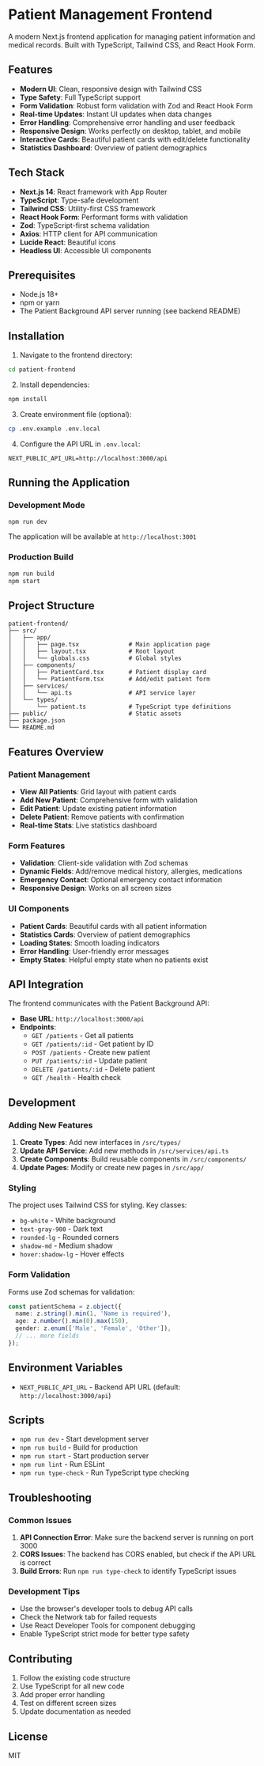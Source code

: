 # Patient Management Frontend

A modern Next.js frontend application for managing patient information and medical records. Built with TypeScript, Tailwind CSS, and React Hook Form.

## Features

- **Modern UI**: Clean, responsive design with Tailwind CSS
- **Type Safety**: Full TypeScript support
- **Form Validation**: Robust form validation with Zod and React Hook Form
- **Real-time Updates**: Instant UI updates when data changes
- **Error Handling**: Comprehensive error handling and user feedback
- **Responsive Design**: Works perfectly on desktop, tablet, and mobile
- **Interactive Cards**: Beautiful patient cards with edit/delete functionality
- **Statistics Dashboard**: Overview of patient demographics

## Tech Stack

- **Next.js 14**: React framework with App Router
- **TypeScript**: Type-safe development
- **Tailwind CSS**: Utility-first CSS framework
- **React Hook Form**: Performant forms with validation
- **Zod**: TypeScript-first schema validation
- **Axios**: HTTP client for API communication
- **Lucide React**: Beautiful icons
- **Headless UI**: Accessible UI components

## Prerequisites

- Node.js 18+ 
- npm or yarn
- The Patient Background API server running (see backend README)

## Installation

1. Navigate to the frontend directory:
```bash
cd patient-frontend
```

2. Install dependencies:
```bash
npm install
```

3. Create environment file (optional):
```bash
cp .env.example .env.local
```

4. Configure the API URL in `.env.local`:
```
NEXT_PUBLIC_API_URL=http://localhost:3000/api
```

## Running the Application

### Development Mode
```bash
npm run dev
```

The application will be available at `http://localhost:3001`

### Production Build
```bash
npm run build
npm start
```

## Project Structure

```
patient-frontend/
├── src/
│   ├── app/
│   │   ├── page.tsx              # Main application page
│   │   ├── layout.tsx            # Root layout
│   │   └── globals.css           # Global styles
│   ├── components/
│   │   ├── PatientCard.tsx       # Patient display card
│   │   └── PatientForm.tsx       # Add/edit patient form
│   ├── services/
│   │   └── api.ts                # API service layer
│   └── types/
│       └── patient.ts            # TypeScript type definitions
├── public/                       # Static assets
├── package.json
└── README.md
```

## Features Overview

### Patient Management
- **View All Patients**: Grid layout with patient cards
- **Add New Patient**: Comprehensive form with validation
- **Edit Patient**: Update existing patient information
- **Delete Patient**: Remove patients with confirmation
- **Real-time Stats**: Live statistics dashboard

### Form Features
- **Validation**: Client-side validation with Zod schemas
- **Dynamic Fields**: Add/remove medical history, allergies, medications
- **Emergency Contact**: Optional emergency contact information
- **Responsive Design**: Works on all screen sizes

### UI Components
- **Patient Cards**: Beautiful cards with all patient information
- **Statistics Cards**: Overview of patient demographics
- **Loading States**: Smooth loading indicators
- **Error Handling**: User-friendly error messages
- **Empty States**: Helpful empty state when no patients exist

## API Integration

The frontend communicates with the Patient Background API:

- **Base URL**: `http://localhost:3000/api`
- **Endpoints**:
  - `GET /patients` - Get all patients
  - `GET /patients/:id` - Get patient by ID
  - `POST /patients` - Create new patient
  - `PUT /patients/:id` - Update patient
  - `DELETE /patients/:id` - Delete patient
  - `GET /health` - Health check

## Development

### Adding New Features

1. **Create Types**: Add new interfaces in `/src/types/`
2. **Update API Service**: Add new methods in `/src/services/api.ts`
3. **Create Components**: Build reusable components in `/src/components/`
4. **Update Pages**: Modify or create new pages in `/src/app/`

### Styling

The project uses Tailwind CSS for styling. Key classes:
- `bg-white` - White background
- `text-gray-900` - Dark text
- `rounded-lg` - Rounded corners
- `shadow-md` - Medium shadow
- `hover:shadow-lg` - Hover effects

### Form Validation

Forms use Zod schemas for validation:
```typescript
const patientSchema = z.object({
  name: z.string().min(1, 'Name is required'),
  age: z.number().min(0).max(150),
  gender: z.enum(['Male', 'Female', 'Other']),
  // ... more fields
});
```

## Environment Variables

- `NEXT_PUBLIC_API_URL` - Backend API URL (default: `http://localhost:3000/api`)

## Scripts

- `npm run dev` - Start development server
- `npm run build` - Build for production
- `npm run start` - Start production server
- `npm run lint` - Run ESLint
- `npm run type-check` - Run TypeScript type checking

## Troubleshooting

### Common Issues

1. **API Connection Error**: Make sure the backend server is running on port 3000
2. **CORS Issues**: The backend has CORS enabled, but check if the API URL is correct
3. **Build Errors**: Run `npm run type-check` to identify TypeScript issues

### Development Tips

- Use the browser's developer tools to debug API calls
- Check the Network tab for failed requests
- Use React Developer Tools for component debugging
- Enable TypeScript strict mode for better type safety

## Contributing

1. Follow the existing code structure
2. Use TypeScript for all new code
3. Add proper error handling
4. Test on different screen sizes
5. Update documentation as needed

## License

MIT

